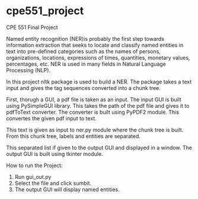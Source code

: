 # cpe551_project
CPE 551 Final Project

Named entity recognition (NER)is probably the first step towards information extraction that seeks to locate and 
classify named entities in text into pre-defined categories such as the names of persons, organizations, locations, 
expressions of times, quantities, monetary values, percentages, etc. NER is used in many fields in Natural Language Processing (NLP).

In this project nltk package is used to build a NER. The package takes a text input and gives the tag sequences converted into a chunk tree.

First, thorugh a GUI, a pdf file is taken as an input. The input GUI is built using PySimpleGUI library.
This takes the path of the pdf file and gives it to pdfToText converter. The converter is built using PyPDF2 module. This convertes the given pdf input to text.

This text is given as input to ner.py module where the chunk tree is built. From this chunk tree, labels and entities are separated.

This separated list if given to the output GUI and displayed in a window. The output GUI is built using tkinter module.

How to run the Project:
1. Run gui_out.py
2. Select the file and click sumbit.
3. The output GUI will display named entities.
